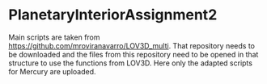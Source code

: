 # PlanetaryInteriorAssignment2
Main scripts are taken from https://github.com/mroviranavarro/LOV3D_multi. That repository needs to be downloaded and the files from this repository need to be opened in that structure to use the functions from LOV3D. Here only the adapted scripts for Mercury are uploaded.
